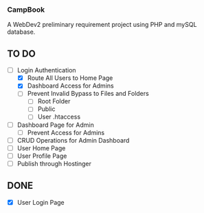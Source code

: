 ### CampBook

A WebDev2 preliminary requirement project using PHP and mySQL database.

## TO DO

- [ ] Login Authentication
    - [x] Route All Users to Home Page
    - [x] Dashboard Access for Admins
    - [ ] Prevent Invalid Bypass to Files and Folders
        - [ ] Root Folder
        - [ ] Public
        - [ ] User .htaccess
- [ ] Dashboard Page for Admin
    - [ ] Prevent Access for Admins
- [ ] CRUD Operations for Admin Dashboard
- [ ] User Home Page
- [ ] User Profile Page
- [ ] Publish through Hostinger

## DONE

- [x] User Login Page
